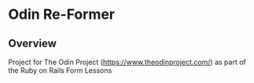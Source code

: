 # Odin Re-Former

## Overview

Project for The Odin Project (https://www.theodinproject.com/) as part of the Ruby on Rails Form Lessons